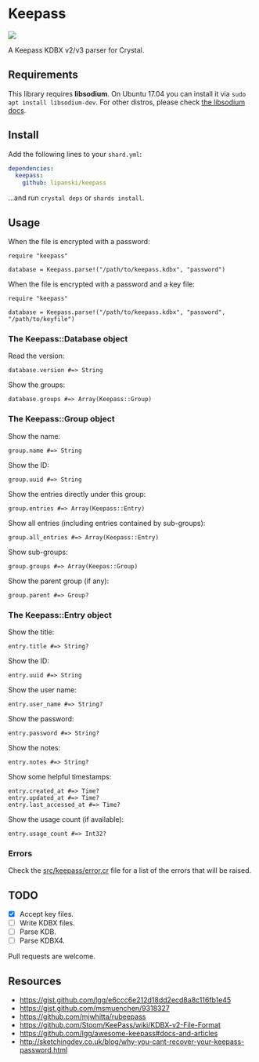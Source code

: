 # Keepass

 <a href="https://travis-ci.org/lipanski/keepass"><img src="https://travis-ci.org/lipanski/keepass.svg?branch=master"></a>

A Keepass KDBX v2/v3 parser for Crystal.

## Requirements

This library requires **libsodium**. On Ubuntu 17.04 you can install it via `sudo apt install libsodium-dev`. For other distros, please check [the libsodium docs](https://download.libsodium.org/doc/).

## Install

Add the following lines to your `shard.yml`:

```yaml
dependencies:
  keepass:
    github: lipanski/keepass
```

...and run `crystal deps` or `shards install`.

## Usage

When the file is encrypted with a password:

```crystal
require "keepass"

database = Keepass.parse!("/path/to/keepass.kdbx", "password")
```

When the file is encrypted with a password and a key file:

```crystal
require "keepass"

database = Keepass.parse!("/path/to/keepass.kdbx", "password", "/path/to/keyfile")
```

### The Keepass::Database object

Read the version:

```crystal
database.version #=> String
```

Show the groups:

```crystal
database.groups #=> Array(Keepass::Group)
```

### The Keepass::Group object

Show the name:

```crystal
group.name #=> String
```

Show the ID:

```crystal
group.uuid #=> String
```

Show the entries directly under this group:

```crystal
group.entries #=> Array(Keepass::Entry)
```

Show all entries (including entries contained by sub-groups):

```crystal
group.all_entries #=> Array(Keepass::Entry)
```

Show sub-groups:

```crystal
group.groups #=> Array(Keepas::Group)
```

Show the parent group (if any):

```crystal
group.parent #=> Group?
```

### The Keepass::Entry object

Show the title:

```crystal
entry.title #=> String?
```

Show the ID:

```crystal
entry.uuid #=> String
```

Show the user name:

```crystal
entry.user_name #=> String?
```

Show the password:

```crystal
entry.password #=> String?
```

Show the notes:

```crystal
entry.notes #=> String?
```

Show some helpful timestamps:

```crystal
entry.created_at #=> Time?
entry.updated_at #=> Time?
entry.last_accessed_at #=> Time?
```

Show the usage count (if available):

```crystal
entry.usage_count #=> Int32?
```

### Errors

Check the [src/keepass/error.cr](https://github.com/lipanski/keepass/blob/master/src/keepass/error.cr) file for a list of the errors that will be raised.

## TODO

- [x] Accept key files.
- [ ] Write KDBX files.
- [ ] Parse KDB.
- [ ] Parse KDBX4.

Pull requests are welcome.

## Resources

- <https://gist.github.com/lgg/e6ccc6e212d18dd2ecd8a8c116fb1e45>
- <https://gist.github.com/msmuenchen/9318327>
- <https://github.com/mjwhitta/rubeepass>
- <https://github.com/Stoom/KeePass/wiki/KDBX-v2-File-Format>
- <https://github.com/lgg/awesome-keepass#docs-and-articles>
- <http://sketchingdev.co.uk/blog/why-you-cant-recover-your-keepass-password.html>
